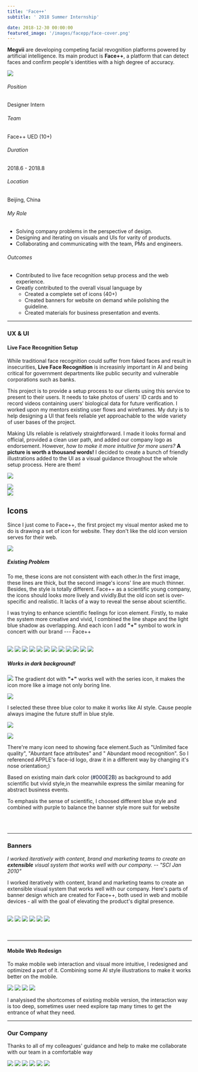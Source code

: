 ```yaml
---
title: 'Face++'
subtitle: ' 2018 Summer Internship'

date: 2018-12-30 00:00:00
featured_image: '/images/facepp/face-cover.png'
---
```


<p class="intro-text"> 

<b>Megvii</b> are developing competing facial revognition platforms powered by artificial intelligence. Its main product is <b>Face++</b>, a platform that can detect faces and confirm people's identities with a high degree of accuracy. </p>

![](/images/facepp/facecover.png)

<div class="row fit">
  <div class="col-sm-3 col-xs-12">
    <!-- first column starts from here -->
    <h6>Position</h6>
    Designer Intern
    <h6>Team</h6>
    Face++ UED (10+)
    <h6>Duration</h6>
    2018.6 - 2018.8
    <h6>Location</h6>
    Beijing, China
    <!-- first column ends here -->
  </div>
  <div class="col-sm-9 col-xs-12">
    <!-- second column starts from here -->
    <h6>My Role</h6>
    <ul>
    <li>Solving company problems in the perspective of design.</li>
    <li>Designing and iterating on visuals and UIs for varity of products.</li>
    <li>Collaborating and communicating with the team, PMs and engineers.</li>
    </ul>
    <h6>Outcomes</h6>
    <ul>
    <li>Contributed to live face recognition setup process and the web experience.</li>
    <li>Greatly contributed to the overall visual language by
    <ul>
    <li>Created a complete set of icons (40+)</li>
    <li>Created banners for website on demand while polishing the guideline.</li>
    <li>Created materials for business presentation and events.</li>
    </ul>
    </li>
    </ul>
    <!-- second column ends here -->
  </div>
</div> 



<!-- 

###### My Role 

- Solving company problems in the perspective of design.
- Designing and iterating on visuals and UIs for varity of products.
- Collaborating and communicating with the team, PMs and engineers. 

###### Outcomes

- Contributed to live face recognition setup process and the web experience.
- Greatly contributed to the overall visual language by
  - Created a complete set of icons (40+) 
  - Created banners for website on demand while polishing the guideline.
  - Created materials for business presentation and events.

-->

---

### UX & UI

#### Live Face Recognition Setup

While traditional face recognition could suffer from faked faces and result in insecurities, **Live Face Recognition** is increasinly important in AI and being critical for government departments like public security and vulnerable corporations such as banks. 

This project is to provide a setup process to our clients using this service to present to their users. It needs to take photos of users' ID cards and to record videos containing users' biological data for future verification. I worked upon my mentors existing user flows and wireframes. My duty is to help designing a UI that feels reliable yet approachable to the wide variety of user bases of the project.

Making UIs reliable is relatively straightforward. I made it looks formal and official, provided a clean user path, and added our company logo as endorsement. However, _how to make it more intuitive for more users?_ **A picture is worth a thousand words!** I decided to create a bunch of friendly illustrations added to the UI as a visual guidance throughout the whole setup process. Here are them!


![](/images/facepp/ui/faceID.png)


<div class="row fit">
  <div class="col-xs-2"> </div>
  <div class="col-xs-3">
    <img style="box-shadow: 0px 6px 7px 0px #cccccc3d" src="/images/facepp/gif/1.gif">
  </div>
  <div class="col-xs-2"> </div>
  <div class="col-xs-3">
    <img style="box-shadow: 0px 6px 7px 0px #cccccc3d" src="/images/facepp/gif/2.gif">
  </div>
  <div class="col-xs-2"> </div>
</div>


## Icons 

Since I just come to Face++, the first project my visual mentor asked me to do is drawing a set of icon for website. They don't like the old icon version serves for their web.

![](/images/facepp/problem.png)

##### Existing Problem

To me, these icons are not consistent with each other.In the first image, these lines are thick, but the second image's icons' line are much thinner. Besides, the style is totally different.
Face++ as a scientific young company, the icons should looks more lively and vividly.But the old icon set is over-specific and realistic. It lacks of a way to reveal the sense about scientific.
 
I was trying to enhance scientific feelings for icon element. 
Firstly, to make the system more creative and vivid, I combined the line shape and the light blue shadow as overlapping. And each icon I add **"+"** symbol to work in concert with our brand --- Face++

<br>
<div class="gallery" data-columns="3">
	<img src="/images/facepp/icon/icon1.png">
  <img src="/images/facepp/icon/icon2.png">
  <img src="/images/facepp/icon/icon3.png">
  <img src="/images/facepp/icon/icon4.png">
  <img src="/images/facepp/icon/icon5.png">
  <img src="/images/facepp/icon/icon6.png">
  <img src="/images/facepp/icon/icon7.png">
  <img src="/images/facepp/icon/icon8.png">
  <img src="/images/facepp/icon/icon9.png">
  <img src="/images/facepp/icon/icon10.png"> 	
  <img src="/images/facepp/icon/icon11.png">
  <img src="/images/facepp/icon/icon12.png">
</div>
	
	
##### Works in dark background!

![](/images/facepp/icon/icon-black.png)
The gradient dot with **"+"** works well with the series icon, it makes the icon more like a image not only boring line.

![](/images/facepp/face-color.png)

I selected these three blue color to make it works like AI style. Cause people always imagine the future stuff in blue style.

![](/images/facepp/face-gesture.png)

![](/images/facepp/face-id-logo.png)

There're many icon need to showing face element.Such as "Unlimited face quality", "Abuntant face attributes" and " Abundant mood recognition". So I referenced APPLE's face-id logo, draw it in a different way by changing it's nose orientation;)



Based on existing main dark color <span style="color:#000E2B">(#000E2B)</span> as background to add scientific but vivid style,in the meanwhile express the similar meaning for abstract business events.

To emphasis the sense of scientific, I choosed different blue style and combined with purple to balance the banner style more suit for website


<br>
<br>

---

### Banners 


*I worked iteratively with content, brand and marketing teams to create an **extensible** visual system that works well with our company.* *-- "SCI Jan 2010"*



I worked iteratively with content, brand and marketing teams to create an extensible visual system that works well with our company.
Here's parts of banner design which are created for Face++, both used in web and mobile devices - all with the goal of elevating the product's digital presence.

<br>
<div class="gallery" data-columns="3">
	<img src="/images/facepp/1quick-guide.png">
	<img src="/images/facepp/2face-detection.png">
	<img src="/images/facepp/3face-merging.png">
	<img src="/images/facepp/4face-searching.png">
	<img src="/images/facepp/5face-merging-API.png">
	<img src="/images/facepp/6faceID.png">
</div>

<br>
<br>

---

#### Mobile Web Redesign 

To make mobile web interaction and visual more intuitive, I redesigned and optimized a part of it. Combining some AI style illustrations to make it works better on the mobile.

<div class="gallery" data-columns="2">
	<img src="/images/facepp/ui/ui3.jpg">
	<img src="/images/facepp/ui/ui1.jpg">
	<img src="/images/facepp/ui/ui4.jpg">
	<img src="/images/facepp/ui/ui5.jpg">
</div>

I analysised the shortcomes of existing mobile version, the interaction way is too deep, sometimes user need explore tap many times to get the entrance of what they need.

---

### Our Company 

Thanks to all of my colleagues' guidance and help to make me collaborate with our team in a comfortable way

<div class="gallery" data-columns="3">
	<img src="/images/facepp/workingPhoto/2.jpg">
	<img src="/images/facepp/workingPhoto/1.jpg">
	<img src="/images/facepp/workingPhoto/4.jpg">
	<img src="/images/facepp/workingPhoto/5.jpg">
	<img src="/images/facepp/workingPhoto/6.jpg">
	<img src="/images/facepp/workingPhoto/8.jpg">
</div>




